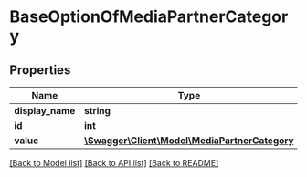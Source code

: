 # BaseOptionOfMediaPartnerCategory

## Properties
Name | Type | Description | Notes
------------ | ------------- | ------------- | -------------
**display_name** | **string** |  | [optional] 
**id** | **int** |  | 
**value** | [**\Swagger\Client\Model\MediaPartnerCategory**](MediaPartnerCategory.md) |  | 

[[Back to Model list]](../README.md#documentation-for-models) [[Back to API list]](../README.md#documentation-for-api-endpoints) [[Back to README]](../README.md)


